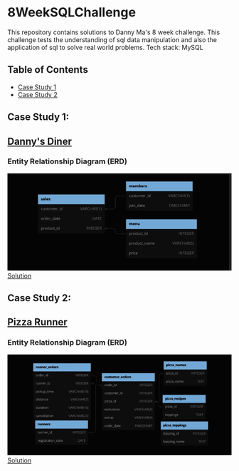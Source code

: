 # 8WeekSQLChallenge
This repository contains solutions to Danny Ma's 8 week challenge. This challenge tests the understanding of sql data manipulation and also the application of sql to solve real world problems.
Tech stack: MySQL

## Table of Contents 

- [Case Study 1](#case-study-1)
- [Case Study 2](#case-study-2)

## Case Study 1:
## [Danny's Diner](https://8weeksqlchallenge.com/case-study-1/)
### Entity Relationship Diagram (ERD)
![ERD Danny's Diner](ERD's/danny's_diner_ERD.jpg)
<br>
[Solution](https://github.com/OmarCypha700/8WeekSQLChallenge/blob/main/WEEK%201%3A%20Danny's%20Diner.md)

## Case Study 2:
## [Pizza Runner](https://8weeksqlchallenge.com/case-study-2/)
### Entity Relationship Diagram (ERD)
![ERD Pizza Runner](ERD's/pizza_runner_ERD.jpg)
<br>
[Solution](https://github.com/OmarCypha700/8WeekSQLChallenge/blob/main/Week%202%3A%20Pizza%20Runner.md)

